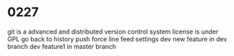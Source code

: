 # 0227
git is a advanced and distributed version control system
license is under GPL
go back to history
push force
line feed settings
dev new feature in dev branch
dev feature1 in master branch

